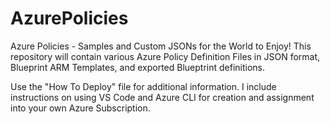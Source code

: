 # AzurePolicies
Azure Policies - Samples and Custom JSONs for the World to Enjoy!
This repository will contain various Azure Policy Definition Files in JSON format, Blueprint ARM Templates, and exported Blueptrint definitions.

Use the "How To Deploy" file for additional information. I include instructions on using VS Code and Azure CLI for creation and assignment into your own Azure Subscription.
